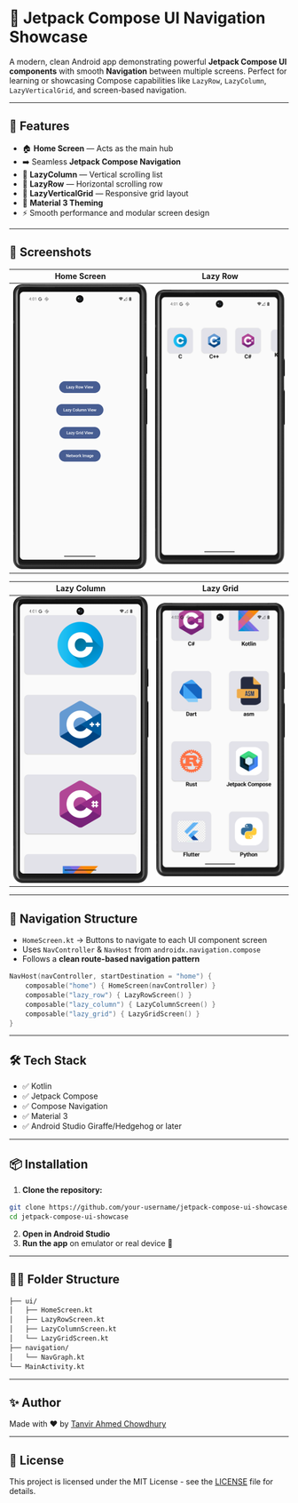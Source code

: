 ﻿# 📱 Jetpack Compose UI Navigation Showcase

A modern, clean Android app demonstrating powerful **Jetpack Compose UI components** with smooth **Navigation** between multiple screens. Perfect for learning or showcasing Compose capabilities like `LazyRow`, `LazyColumn`, `LazyVerticalGrid`, and screen-based navigation.

---

## 🚀 Features

- 🏠 **Home Screen** — Acts as the main hub
- ➡️ Seamless **Jetpack Compose Navigation**
- 📜 **LazyColumn** — Vertical scrolling list
- 📶 **LazyRow** — Horizontal scrolling row
- 🧱 **LazyVerticalGrid** — Responsive grid layout
- 🎨 **Material 3 Theming**
- ⚡ Smooth performance and modular screen design

---

## 📸 Screenshots

| Home Screen | Lazy Row |
|-------------|----------|
| ![Home](s1.png) | ![Row](s2.png) |

| Lazy Column | Lazy Grid |
|-------------|-----------|
| ![Column](s3.png) | ![Grid](s4.png) |

---

## 🧭 Navigation Structure

- `HomeScreen.kt` → Buttons to navigate to each UI component screen
- Uses `NavController` & `NavHost` from `androidx.navigation.compose`
- Follows a **clean route-based navigation pattern**

```kotlin
NavHost(navController, startDestination = "home") {
    composable("home") { HomeScreen(navController) }
    composable("lazy_row") { LazyRowScreen() }
    composable("lazy_column") { LazyColumnScreen() }
    composable("lazy_grid") { LazyGridScreen() }
}
```

---

## 🛠️ Tech Stack

- ✅ Kotlin
- ✅ Jetpack Compose
- ✅ Compose Navigation
- ✅ Material 3
- ✅ Android Studio Giraffe/Hedgehog or later

---

## 📦 Installation

1. **Clone the repository:**

```bash
git clone https://github.com/your-username/jetpack-compose-ui-showcase.git
cd jetpack-compose-ui-showcase
```

2. **Open in Android Studio**
3. **Run the app** on emulator or real device 📱

---

## 🧑‍💻 Folder Structure

```bash
├── ui/
│   ├── HomeScreen.kt
│   ├── LazyRowScreen.kt
│   ├── LazyColumnScreen.kt
│   └── LazyGridScreen.kt
├── navigation/
│   └── NavGraph.kt
└── MainActivity.kt
```

---

## ✨ Author

Made with ❤️ by [Tanvir Ahmed Chowdhury](https://github.com/tanvir-chy-ahmed)

---

## 📄 License

This project is licensed under the MIT License - see the [LICENSE](LICENSE) file for details.
